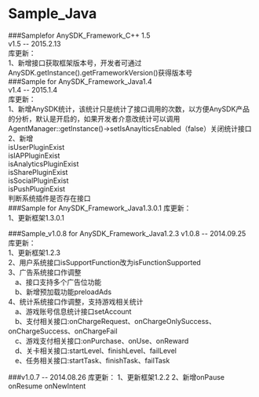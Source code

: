 Sample_Java
===========
###Samplefor AnySDK_Framework_C++ 1.5  
v1.5 -- 2015.2.13  
库更新：  
1、新增接口获取框架版本号，开发者可通过AnySDK.getInstance().getFrameworkVersion()获得版本号  
###Sample for AnySDK_Framework_Java1.4  
v1.4  -- 2015.1.4  
库更新：      
1、新增AnySDK统计，该统计只是统计了接口调用的次数，以方便AnySDK产品的分析，默认是开启的，如果开发者介意改统计可以调用
AgentManager::getInstance()->setIsAnaylticsEnabled（false）关闭统计接口    
2、新增   
isUserPluginExist  
isIAPPluginExist  
isAnalyticsPluginExist  
isSharePluginExist  
isSocialPluginExist  
isPushPluginExist   
判断系统插件是否存在接口   
###Sample for AnySDK_Framework_Java1.3.0.1 
库更新：  
1、更新框架1.3.0.1 

###Sample_v1.0.8 for AnySDK_Framework_Java1.2.3
v1.0.8  -- 2014.09.25  
库更新：  
1、更新框架1.2.3  
2、用户系统接口isSupportFunction改为isFunctionSupported  
3、广告系统接口作调整  
&emsp;a、接口支持多个广告位功能  
&emsp;b、新增预加载功能preloadAds  
4、统计系统接口作调整，支持游戏相关统计  
&emsp;a、游戏账号信息统计接口setAccount  
&emsp;b、支付相关接口:onChargeRequest、onChargeOnlySuccess、onChargeSuccess、onChargeFail  
&emsp;c、游戏支付相关接口:onPurchase、onUse、onReward  
&emsp;d、关卡相关接口:startLevel、finishLevel、failLevel  
&emsp;e、任务相关接口:startTask、finishTask、failTask  

###v1.0.7  -- 2014.08.26
库更新：
1、更新框架1.2.2
2、新增onPause onResume onNewIntent

